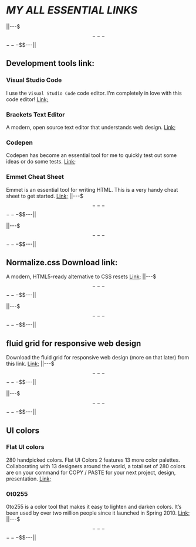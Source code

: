# ***MY ALL ESSENTIAL LINKS***


||---$$$---$$$---$$$---||
## Development tools link:
### Visual Studio Code
I use the `Visual Studio Code` code editor. I'm completely in love with this code editor! [Link;](https://code.visualstudio.com/)

### Brackets Text Editor
A modern, open source text editor that understands web design. [Link;](http://brackets.io/)

### Codepen
Codepen has become an essential tool for me to quickly test out some ideas or do some tests. [Link;](https://codepen.io/)

### Emmet Cheat Sheet
Emmet is an essential tool for writing HTML. This is a very handy cheat sheet to get started. [Link;](https://docs.emmet.io/cheat-sheet/)
||---$$$---$$$---$$$---||


||---$$$---$$$---$$$---||
## Normalize.css Download link:
A modern, HTML5-ready alternative to CSS resets [Link;](https://necolas.github.io/normalize.css/)
||---$$$---$$$---$$$---||


||---$$$---$$$---$$$---||
## fluid grid for responsive web design
Download the fluid grid for responsive web design (more on that later) from this link. [Link;](https://drive.google.com/file/d/0B-L1rGXV4PtMV0c4MDNfX2xvdk0/view)
||---$$$---$$$---$$$---||


||---$$$---$$$---$$$---||
## UI colors
### Flat UI colors
280 handpicked colors. Flat UI Colors 2 features 13 more color palettes. Collaborating with 13 designers around the world, a total set of 280 colors are on your command for COPY / PASTE for your next project, design, presentation. [Link;](https://flatuicolors.com/)

### 0t0255
0to255 is a color tool that makes it easy to lighten and darken colors. It’s been used by over two million people since it launched in Spring 2010. [Link;](https://www.0to255.com/)
||---$$$---$$$---$$$---||


